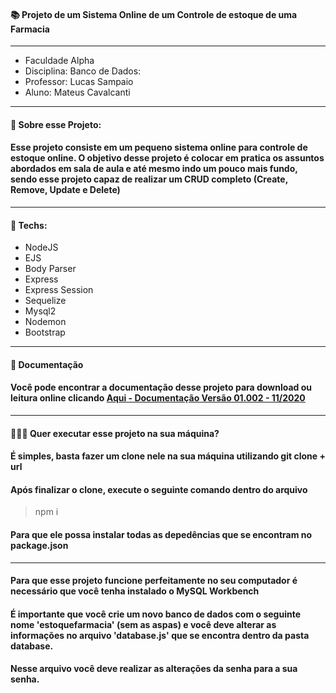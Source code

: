 #### 📚 Projeto de um Sistema Online de um Controle de estoque de uma Farmacia

<hr>

- Faculdade Alpha
- Disciplina: Banco de Dados: 
- Professor: Lucas Sampaio
- Aluno: Mateus Cavalcanti

<hr>

#### 📖 Sobre esse Projeto:
#### Esse projeto consiste em um pequeno sistema online para controle de estoque online. O objetivo desse projeto é colocar em pratica os assuntos abordados em sala de aula e até mesmo indo um pouco mais fundo, sendo esse projeto capaz de realizar um CRUD completo (Create, Remove, Update e Delete)

<hr>

#### 🚀 Techs: 

- NodeJS
- EJS
- Body Parser
- Express
- Express Session
- Sequelize
- Mysql2
- Nodemon
- Bootstrap

<hr>

#### 📃 Documentação 
#### Você pode encontrar a documentação desse projeto para download ou leitura online clicando [Aqui - Documentação Versão 01.002 - 11/2020](https://drive.google.com/file/d/1G-AjRRLXhzfPCOGgvUTyMmf8Bme5ZmTr/view)

<hr>

#### 👨🏻‍🚀 Quer executar esse projeto na sua máquina?
#### É simples, basta fazer um clone nele na sua máquina utilizando git clone + url 
#### Após finalizar o clone, execute o seguinte comando dentro do arquivo 

> npm i

#### Para que ele possa instalar todas as depedências que se encontram no package.json

<hr>

#### Para que esse projeto funcione perfeitamente no seu computador é necessário que você tenha instalado o MySQL Workbench

#### É importante que você crie um novo banco de dados com o seguinte nome 'estoquefarmacia' (sem as aspas) e você deve alterar as informações no arquivo 'database.js' que se encontra dentro da pasta database. 

#### Nesse arquivo você deve realizar as alterações da senha para a sua senha.